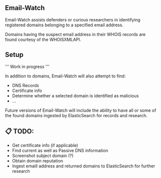 ## Email-Watch

Email-Watch assists defenders or curious researchers in identifying registered domains belonging to a specified email address.

Domains having the suspect email address in their WHOIS records are found courtesy of the WHOISXMLAPI. 

## Setup 

'''
Work in progress
'''

In addition to domains, Email-Watch will also attempt to find:

* DNS Records
* Certificate info
* Determine whether a selected domain is identified as malicious
* ...

Future versions of Email-Watch will include the ability to have all or some of the found domains ingested by ElasticSearch for 
records and research. 

## :clipboard: TODO:

* Get certificate info (if applicable)
* Find current as well as Passive DNS information
* Screenshot subject domain (?)
* Obtain domain reputation
* Ingest emaill address and returned domains to ElasticSearch for further research
